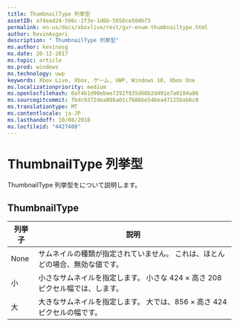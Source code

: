 ```yaml
---
title: ThumbnailType 列挙型
assetID: a74ead24-596c-2f3e-1d6b-5658ce504b75
permalink: en-us/docs/xboxlive/rest/gvr-enum-thumbnailtype.html
author: KevinAsgari
description: " ThumbnailType 列挙型"
ms.author: kevinasg
ms.date: 20-12-2017
ms.topic: article
ms.prod: windows
ms.technology: uwp
keywords: Xbox Live, Xbox, ゲーム, UWP, Windows 10, Xbox One
ms.localizationpriority: medium
ms.openlocfilehash: 0af4b1d90ebee7292f935d68b2d401e7a0104a86
ms.sourcegitcommit: fbdc9372dea898a01c7686be54bea47125bab6c0
ms.translationtype: MT
ms.contentlocale: ja-JP
ms.lasthandoff: 10/08/2018
ms.locfileid: "4427408"
---
```

# <a name="thumbnailtype-enumeration"></a>ThumbnailType 列挙型
ThumbnailType 列挙型をについて説明します。 
<a id="ID4ER"></a>

 
## <a name="thumbnailtype"></a>ThumbnailType
 
| <b>列挙子</b>| <b>説明</b>| 
| --- | --- | 
| None| サムネイルの種類が指定されていません。 これは、ほとんどの場合、無効な値です。| 
| 小| 小さなサムネイルを指定します。 小さな 424 × 高さ 208 ピクセル幅では、します。| 
| 大| 大きなサムネイルを指定します。 大では、856 × 高さ 424 ピクセルの幅です。| 
  
